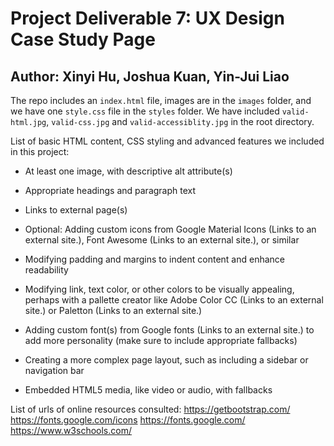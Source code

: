 # Project Deliverable 7: UX Design Case Study Page

## Author: Xinyi Hu, Joshua Kuan, Yin-Jui Liao

The repo includes an `index.html` file, images are in the `images` folder, and we have one `style.css` file in the `styles` folder. We have included `valid-html.jpg`, `valid-css.jpg` and `valid-accessiblity.jpg` in the root directory.

List of basic HTML content, CSS styling and advanced features we included in this project:

- At least one image, with descriptive alt attribute(s)
- Appropriate headings and paragraph text
- Links to external page(s)
- Optional: Adding custom icons from Google Material Icons (Links to an external site.), Font Awesome (Links to an external site.), or similar

- Modifying padding and margins to indent content and enhance readability
- Modifying link, text color, or other colors to be visually appealing, perhaps with a pallette creator like Adobe Color CC (Links to an external site.) or Paletton (Links to an external site.)
- Adding custom font(s) from Google fonts (Links to an external site.) to add more personality (make sure to include appropriate fallbacks)

- Creating a more complex page layout, such as including a sidebar or navigation bar
- Embedded HTML5 media, like video or audio, with fallbacks

List of urls of online resources consulted:
https://getbootstrap.com/
https://fonts.google.com/icons
https://fonts.google.com/
https://www.w3schools.com/

